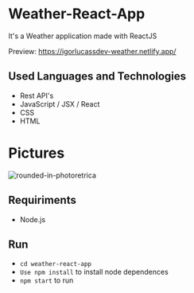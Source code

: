 # Weather-React-App
It's a Weather application made with ReactJS

Preview: https://igorlucassdev-weather.netlify.app/

## Used Languages and Technologies
* Rest API's
* JavaScript / JSX / React
* CSS
* HTML

# Pictures

![rounded-in-photoretrica](https://github.com/IgorLucassDev/weather-react-app/assets/62673756/8e01d94f-3eef-4cc0-902f-04ca7e7dc604)

## Requiriments
* Node.js

## Run
* `cd weather-react-app`
* `Use npm install` to install node dependences
* `npm start` to run

